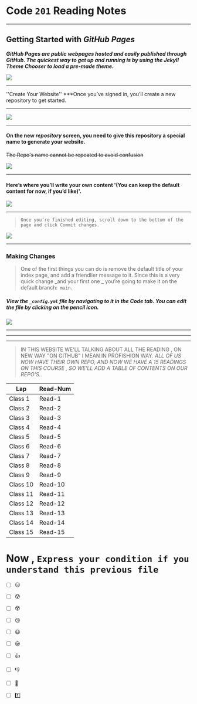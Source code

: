 # Code `201` Reading Notes

<hr>

## Getting Started with _GitHub Pages_

***GitHub Pages are public webpages hosted and easily published through GitHub. The quickest way to get up and running is by using the Jekyll Theme Chooser to load a pre-made theme.***

![]( https://speckyboy.com/wp-content/uploads/2013/03/github-pages-featured-image-screen.png)

<hr>

''Create Your Website''
***Once you’ve signed in, you’ll create a new repository to get started.
<hr>

![](https://guides.github.com/features/pages/create-new-repo-button.png)

<hr>

#### On the new _repository_ screen, you need to give this repository a special name to generate your website. 
~~The Repo's name cannot be repeated to avoid confusion~~

![](https://guides.github.com/features/pages/create-new-repo-screen.png)

<hr>

#### Here’s where you’ll write your own content '(You can keep the default content for now, if you’d like)'.
![](https://guides.github.com/features/pages/code-editor.png)
<hr>

> `Once you’re finished editing, scroll down to the bottom of the page and click Commit changes.`


![](https://guides.github.com/features/pages/commit-edits.png)

<hr>

### Making Changes
> One of the first things you can do is remove the default title of your index page, and add a friendlier message to it. Since this is a very quick change _and your first one _ you’re going to make it on the default branch:` main.`

##### View the `_config.yml` file by navigating to it in the **Code** tab. You can edit the file by clicking on the pencil icon.

![](https://guides.github.com/features/pages/edit-file.png)

<hr>
<hr>
<hr>

 > IN THIS WEBSITE WE'LL TALKING ABOUT ALL THE READING , ON NEW WAY "ON GITHUB" I MEAN IN PROFISHION WAY.
 > *ALL OF US NOW HAVE THEIR OWN REPO, AND NOW WE HAVE A 15 READINGS ON THIS COURSE , SO WE'LL ADD A TABLE OF CONTENTS ON OUR REPO'S..*


|     Lap           | Read-Num      |  
|  -----------      | --------------| 
|    Class 1        | Read-1        | 
|    Class 2        | Read-2        | 
|    Class 3        | Read-3        | 
|    Class 4        | Read-4        | 
|    Class 5        | Read-5        | 
|    Class 6        | Read-6        | 
|    Class 7        | Read-7        | 
|    Class 8        | Read-8        | 
|    Class 9        | Read-9        | 
|    Class 10       | Read-10       | 
|    Class 11       | Read-11       | 
|    Class 12       | Read-12       | 
|    Class 13       | Read-13       | 
|    Class 14       | Read-14       | 
|    Class 15       | Read-15       | 

# Now , `Express your condition if you understand this previous file` 

 - [ ] :pensive:  <br>
 - [ ] :cold_sweat: <br>
 - [ ]  :dizzy_face:<br>
 - [ ]  :cry: <br>
 - [ ]   :smiley: <br>
 - [ ]   :unamused: <br>
 - [ ] :thumbsup:  <br>
 - [ ] :-1: <br>
 - [ ]  :muscle: <br>
 - [ ]  :one: <br>





















